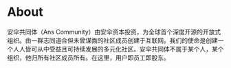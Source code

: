 # About

安伞共同体（Ans Community）由安伞资本投资，为全球首个深度开源的开放式组织。由一群志同道合但未曾谋面的社区成员创建于互联网。我们的使命是创建一个人人皆可从中受益且可持续发展的多元化社区。安伞共同体不属于某个人，某个组织，他归所有社区成员所有。在这里，用户即员工即股东。
